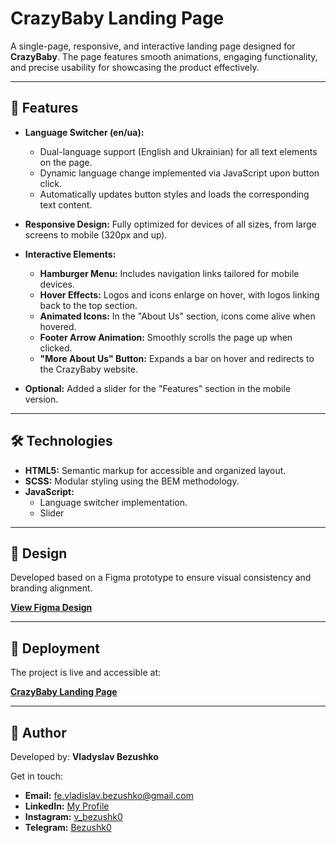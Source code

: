# **CrazyBaby Landing Page**

A single-page, responsive, and interactive landing page designed for **CrazyBaby**. The page features smooth animations, engaging functionality, and precise usability for showcasing the product effectively.

---

## 🌟 **Features**

- **Language Switcher (en/ua):**
  - Dual-language support (English and Ukrainian) for all text elements on the page.
  - Dynamic language change implemented via JavaScript upon button click.
  - Automatically updates button styles and loads the corresponding text content.

- **Responsive Design:** Fully optimized for devices of all sizes, from large screens to mobile (320px and up).
- **Interactive Elements:**
  - **Hamburger Menu:** Includes navigation links tailored for mobile devices.
  - **Hover Effects:** Logos and icons enlarge on hover, with logos linking back to the top section.
  - **Animated Icons:** In the "About Us" section, icons come alive when hovered.
  - **Footer Arrow Animation:** Smoothly scrolls the page up when clicked.
  - **"More About Us" Button:** Expands a bar on hover and redirects to the CrazyBaby website.
- **Optional:** Added a slider for the "Features" section in the mobile version.

---

## 🛠️ **Technologies**

- **HTML5:** Semantic markup for accessible and organized layout.
- **SCSS:** Modular styling using the BEM methodology.
- **JavaScript:**
  - Language switcher implementation.
  - Slider

---

## 🎨 **Design**

Developed based on a Figma prototype to ensure visual consistency and branding alignment.

[**View Figma Design**](https://www.figma.com/file/Ujp7bCFuvuJlkn8TSbQPSZ/%E2%84%9611-(kickstarter)?node-id=19655%3A33)

---

## 🚀 **Deployment**

The project is live and accessible at:

[**CrazyBaby Landing Page**](https://bezushk0.github.io/CrazyBaby/)

---

## 👤 **Author**

Developed by: **Vladyslav Bezushko**

Get in touch:

- **Email:** fe.vladislav.bezushko@gmail.com 
- **LinkedIn:** [My Profile](https://www.linkedin.com/in/vladislav-bezushko-173795232/)  
- **Instagram:** [v_bezushk0](https://www.instagram.com/v_bezushk0/)  
- **Telegram:** [Bezushk0](https://t.me/Bezushk0)
